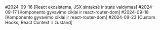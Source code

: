 #2024-09-16 [React ekosistema, JSX sintaksė ir state valdymas]
#2024-09-17 [Komponento gyvavimo ciklai ir react-router-dom]
#2024-09-18 [Komponento gyvavimo ciklai ir react-router-dom]
#2024-09-23 [Custom Hooks, React Context ir zustand]